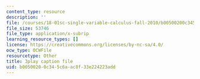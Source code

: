 ```yaml
---
content_type: resource
description: ''
file: /courses/18-01sc-single-variable-calculus-fall-2010/b00500200c345c6aac8f33e224223add_ryLdyDrBfvI.vtt
file_size: 53746
file_type: application/x-subrip
learning_resource_types: []
license: https://creativecommons.org/licenses/by-nc-sa/4.0/
ocw_type: OCWFile
resourcetype: Other
title: 3play caption file
uid: b0050020-0c34-5c6a-ac8f-33e224223add
---
```


